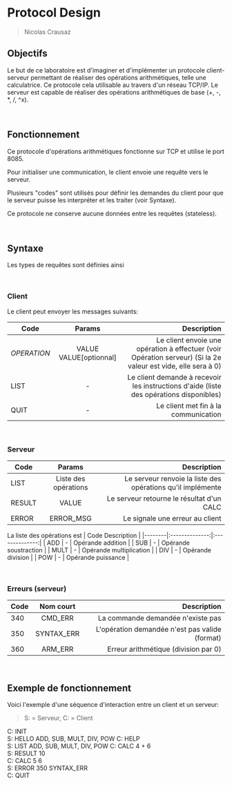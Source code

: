 # Protocol Design

> Nicolas Crausaz

## Objectifs

Le but de ce laboratoire est d'imaginer et d'implémenter un protocole client-serveur permettant de réaliser des opérations arithmétiques, telle une calculatrice.
Ce protocole cela utilisable au travers d'un réseau TCP/IP. Le serveur est capable de réaliser des opérations arithmétiques de base (+, -, *, /, ^x).

&nbsp;

## Fonctionnement

Ce protocole d'opérations arithmétiques fonctionne sur TCP et utilise le port 8085. 

Pour initialiser une communication, le client envoie une requête vers le serveur.

Plusieurs "codes" sont utilisés pour définir les demandes du client pour que le serveur puisse les interpréter et les traiter (voir Syntaxe).

Ce protocole ne conserve aucune données entre les requêtes (stateless).

&nbsp;

## Syntaxe
Les types de requêtes sont définies ainsi

&nbsp;

### Client

Le client peut envoyer les messages suivants:

| Code   |      Params      |  Description  |
|--------|:----------------:|--------------:|
| _OPERATION_ | VALUE VALUE[optionnal] | Le client envoie une opération à effectuer (voir Opération serveur) (Si la 2e valeur est vide, elle sera à 0) |
| LIST | - | Le client demande à recevoir les instructions d'aide (liste des opérations disponibles) |
| QUIT | - | Le client met fin à la communication |

&nbsp;

### Serveur

| Code   |      Params      |  Description  |
|--------|:----------------:|--------------:|
| LIST  | Liste des opérations | Le serveur renvoie la liste des opérations qu'il implémente |
| RESULT | VALUE | Le serveur retourne le résultat d'un CALC |
| ERROR | ERROR_MSG | Le signale une erreur au client |

La liste des opérations est 
| Code     Description  |
|--------|:--------------:|:--------------:|
| ADD | - | Opérande addition |
| SUB | - | Opérande soustraction |
| MULT | - | Opérande multiplication |
| DIV | - | Opérande division |
| POW | - | Opérande puissance |


&nbsp;

### Erreurs (serveur)

| Code   |    Nom court     |  Description  |
|--------|:----------------:|--------------:|
| 340 | CMD_ERR | La commande demandée n'existe pas |
| 350 | SYNTAX_ERR | L'opération demandée n'est pas valide (format) |
| 360 | ARM_ERR | Erreur arithmétique (division par 0) |

&nbsp;

## Exemple de fonctionnement

Voici l'exemple d'une séquence d'interaction entre un client et un serveur:

> S: = Serveur, C: = Client


C: INIT  
S: HELLO ADD, SUB, MULT, DIV, POW
C: HELP  
S: LIST ADD, SUB, MULT, DIV, POW
C: CALC 4 + 6  
S: RESULT 10  
C: CALC 5 6  
S: ERROR 350 SYNTAX_ERR  
C: QUIT  
